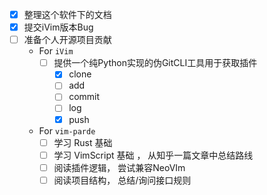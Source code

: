 - [x] 整理这个软件下的文档
- [x] 提交iVim版本Bug
- [ ] 准备个人开源项目贡献
    - For `iVim`
        - [ ] 提供一个纯Python实现的伪GitCLI工具用于获取插件
            - [x] clone
            - [ ] add
            - [ ] commit
            - [ ] log
            - [x] push
    - For `vim-parde`
        - [ ] 学习 Rust 基础
        - [ ] 学习 VimScript 基础 ， 从知乎一篇文章中总结路线
        - [ ] 阅读插件逻辑， 尝试兼容NeoVIm
        - [ ] 阅读项目结构， 总结/询问接口规则
